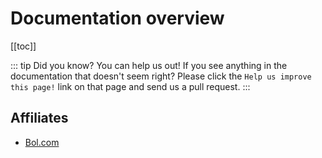 # Documentation overview

[[toc]]

::: tip Did you know?
You can help us out! If you see anything in the documentation that doesn't seem right? Please click the `Help us improve this page!` link on that page and send us a pull request.
:::

## Affiliates
- [Bol.com](/bolcom/)

<EditOnGithub repo_name="mrmallow" edit_url="overview.md"/>
